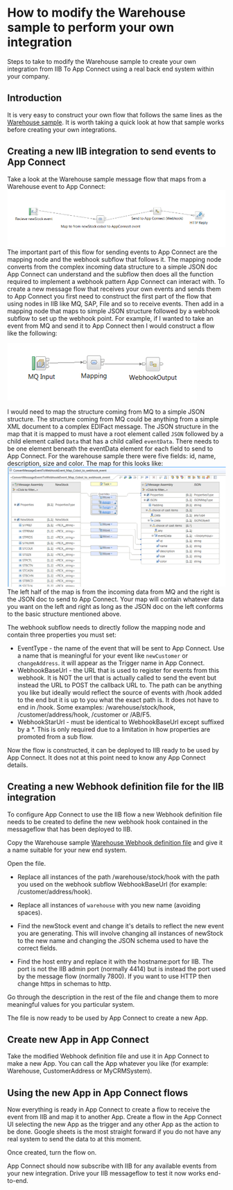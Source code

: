 # How to modify the Warehouse sample to perform your own integration
Steps to take to modify the Warehouse sample to create your own integration from IIB To App Connect using a real back end system within your company.

## Introduction
It is very easy to construct your own flow that follows the same lines as the [Warehouse sample](./whatwarehouse.md). It is worth taking a quick look at how that sample works before creating your own integrations.

## Creating a new IIB integration to send events to App Connect
Take a look at the Warehouse sample message flow that maps from a Warehouse event to App Connect:
![Warehouse IIB Message flow](./warehouse_sample_messageflow.png) 
The important part of this flow for sending events to App Connect are the mapping node and the webhook subflow that follows it. The mapping node converts from the complex incoming data structure to a simple JSON doc App Connect can understand and the subflow then does all the function required to implement a webhook pattern App Connect can interact with.
To create a new message flow that receives your own events and sends them to App Connect you first need to construct the first part of the flow that using nodes in IIB like MQ, SAP, File and so to receive events. Then add in a mapping node that maps to simple JSON structure followed by a webhook subflow to set up the webhook point.
For example, if I wanted to take an event from MQ and send it to App Connect then I would construct a flow like the following:

![Warehouse IIB Message flow](./custom_messageflow.png) 

I would need to map the structure coming from MQ to a simple JSON structure. The structure coming from MQ could be anything from a simple XML document to a complex EDIFact message. The JSON structure in the map that it is mapped to must have a root element called `JSON` followed by a child element called `Data` that has a child called `eventData`. There needs to be one element beneath the eventData element for each field to send to App Connect. For the warehouse sample there were five fields: id, name, description, size and color. The map for this looks like:
![Warehouse IIB Message flow](./warehouse_sample_map.png) 
The left half of the map is from the incoming data from MQ and the right is the JSON doc to send to App Connect. Your map will contain whatever data you want on the left and right as long as the JSON doc on the left conforms to the basic structure mentioned above.

The webhook subflow needs to directly follow the mapping node and contain three properties you must set:

* EventType - the name of the event that will be sent to App Connect. Use a name that is meaningful for your event like `newCustomer` or `changeAddress`. it will appear as the Trigger name in App Connect.
* WebhookBaseUrl - the URL that is used to register for events from this webhook. It is NOT the url that is actually called to send the event but instead the URL to POST the callback URL to. The path can be anything you like but ideally would reflect the source of events with /hook added to the end but it is up to you what the exact path is. It does not have to end in /hook. Some examples: /warehouse/stock/hook, /customer/address/hook, /customer or /AB/F5.
* WebhookStarUrl - must be identical to WebhookBaseUrl except suffixed by a *. This is only required due to a limitation in how properties are promoted from a sub flow.

 Now the flow is constructed, it can be deployed to IIB ready to be used by App Connect. It does not at this point need to know any App Connect details. 

  
## Creating a new Webhook definition file for the IIB integration
To configure App Connect to use the IIB flow a new Webhook definition file needs to be created to define the new webhook hook contained in the messageflow that has been deployed to IIB.

Copy the Warehouse sample [Warehouse Webhook definition file](./warehousedefinition.yaml) and give it a name suitable for your new end system.

Open the file.

* Replace all instances of the path /warehouse/stock/hook with the path you used on the webhook subflow  WebhookBaseUrl (for example: /customer/address/hook).

* Replace all instances of `warehouse` with you new name (avoiding spaces).

* Find the newStock event and change it's details to reflect the new event you are generating. This will involve changing all instances of newStock to the new name and changing the JSON schema used to have the correct fields.

* Find the host entry and replace it with the hostname:port for IIB. The port is not the IIB admin port (normally 4414) but is instead the port used by the message flow (normally 7800). If you want to use HTTP then change https in schemas to http.

Go through the description in the rest of the file and change them to more meaningful values for you particular system.

The file is now ready to be used by App Connect to create a new App.


## Create new App in App Connect
Take the modified Webhook definition file and use it in App Connect to make a new App. You can call the App whatever you like (for example: Warehouse, CustomerAddress or MyCRMSystem).


## Using the new App in App Connect flows
Now everything is ready in App Connect to create a flow to receive the event from IIB and map it to another App. Create a flow in the App Connect UI selecting the new App as the trigger and any other App as the action to be done. Google sheets is the most straight forward if you do not have any real system to send the data to at this moment.

Once created, turn the flow on.

App Connect should now subscribe with IIB for any available events from your new integration. Drive your IIB messageflow to test it now works end-to-end.